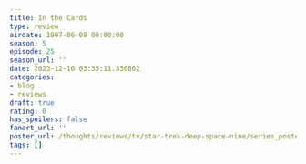 ```yaml
---
title: In the Cards
type: review
airdate: 1997-06-09 00:00:00
season: 5
episode: 25
season_url: ''
date: 2023-12-10 03:35:11.336862
categories:
- blog
- reviews
draft: true
rating: 0
has_spoilers: false
fanart_url: ''
poster_url: /thoughts/reviews/tv/star-trek-deep-space-nine/series_poster.jpg
tags: []
---
```


